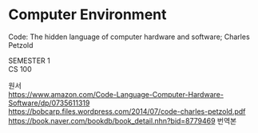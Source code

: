 # Computer Environment
Code: The hidden language of computer hardware and software; Charles Petzold

SEMESTER 1<br>
CS 100


원서<br>
https://www.amazon.com/Code-Language-Computer-Hardware-Software/dp/0735611319 <br>
https://bobcarp.files.wordpress.com/2014/07/code-charles-petzold.pdf<br>
https://book.naver.com/bookdb/book_detail.nhn?bid=8779469 번역본
